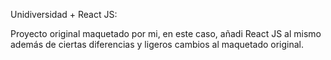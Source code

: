 Unidiversidad + React JS:

Proyecto original maquetado por mi, en este caso, añadi React JS al mismo además de ciertas diferencias y ligeros cambios al maquetado original.